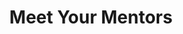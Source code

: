 ---
title: "Meet Your Mentors"
mentors:
    - title: "Harshil Prajapati"
      image: "/assets/images/financial/mentor-harshil.png"
      quote: "I am driven by the belief that every woman has the power to shape her
          financial future. When women take charge of money matters, they not
          only strengthen themselves but uplift families and fuel the nation's
          growth. With the right guidance and confidence, no financial challenge
          is too big. Let’s break the silence around money and build a
          generation of financially fearless women."
    
    - title: "Isha Gil"
      image: "/assets/images/financial/mentor-isha.png"
      quote: "I have been associated with Kiran Foundation for the past two years,
          and it has been a deeply fulfilling journey. What excites me to teach
          selflessly is the initiative itself and, most importantly, the
          students at the foundation. Their curiosity, energy, and eagerness to
          learn continuously inspire me. Being part of this initiative not only
          allows me to give back but also brings a renewed sense of purpose and
          motivation to my own life."

---